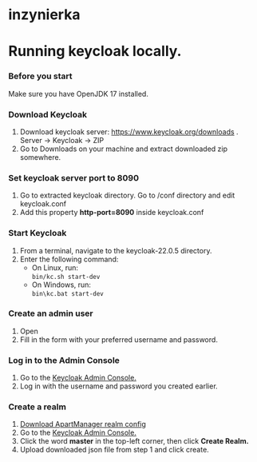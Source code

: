 # inzynierka

<h1> Running keycloak locally.</h1>

<h3> Before you start </h3>
Make sure you have OpenJDK 17 installed.

<h3> Download Keycloak </h3>

1. Download keycloak server: https://www.keycloak.org/downloads . Server -> Keycloak -> ZIP
2. Go to Downloads on your machine and extract downloaded zip somewhere.

<h3> Set keycloak server port to 8090 </h3>

1. Go to extracted keycloak directory. Go to /conf directory and edit keycloak.conf
2. Add this property <b>http-port=8090</b> inside keycloak.conf

<h3> Start Keycloak </h3>

1. From a terminal, navigate to the keycloak-22.0.5 directory.
2. Enter the following command:
   - On Linux, run: <br>`bin/kc.sh start-dev`
   - On Windows, run: <br>`bin\kc.bat start-dev`

<h3> Create an admin user </h3>

1. Open 
2. Fill in the form with your preferred username and password.

<h3> Log in to the Admin Console </h3>
   
1. Go to the [Keycloak Admin Console.](http://localhost:8090/admin)
2. Log in with the username and password you created earlier.

<h3> Create a realm </h3>

1. [Download ApartManager realm config](./infrastructure/keycloak/realm-export.json)
2. Go to the [Keycloak Admin Console.](http://localhost:8090/admin)
3. Click the word <b>master</b> in the top-left corner, then click <b>Create Realm.</b>
4. Upload downloaded json file from step 1 and click create. 
